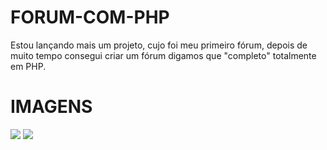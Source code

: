 # FORUM-COM-PHP
Estou lançando mais um projeto, cujo foi meu primeiro fórum, depois de muito tempo consegui criar um fórum digamos que "completo" totalmente em PHP.

# IMAGENS

<img src="https://i.imgur.com/tqNjULK.png">

<img src="https://i.imgur.com/YnN5qn4.png">
